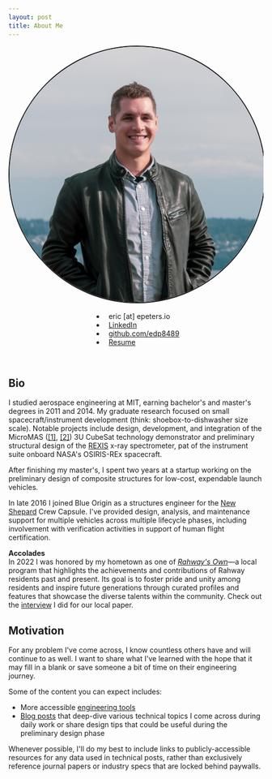 ```yaml
---
layout: post
title: About Me
---
```


<style>
            .flex-container {
                display: flex;
                flex-wrap: wrap;
                align-items: center;
            }
            .column {
                flex: 45%;
            }
            .column-spacer {
                flex: 10%;
            }
            .circle-image {
                border-radius: 50%;
                border-width: 2px;
                border-color: var(--text);
                border-style: solid;
                overflow: hidden;
                width: 100%;
                height: auto;
                object-fit: cover;
            }
            .vertical-center {
                display: flex;
                flex-direction: column;
                justify-content: center;
                align-items: center;
                height: 100%;
            }
</style>
<link rel="stylesheet" href="https://cdnjs.cloudflare.com/ajax/libs/font-awesome/4.7.0/css/font-awesome.min.css">

<div class="flex-container">
  <div class="column">
    <img src="assets/profile_pic.jpeg" alt="Eric Peters" class="circle-image">
  </div>

  <div class="column vertical-center">
    <ul class="fa-ul">
      <li><i class="fa fa-envelope" >&nbsp;&nbsp;</i>eric [at] epeters.io</li>
      <li><i class="fa fa-linkedin" >&nbsp;&nbsp;</i><a href="https://www.linkedin.com/in/epetersio" target="_blank">LinkedIn</a></li>
      <li><i class="fa fa-github" >&nbsp;&nbsp;</i><a href="https://github.com/edp8489" target="_blank">github.com/edp8489</a></li>
      <li><i class="fa fa-file-text-o" >&nbsp;&nbsp;</i><a href="/assets/epeters_cv_2025-02.pdf">Resume</a></li>
    </ul>
      &nbsp;<br />
    <div text-align="center">
      <span style="margin: auto; width:20%">
        <script type="text/javascript" src="https://cdnjs.buymeacoffee.com/1.0.0/button.prod.min.js"
          data-name="bmc-button" data-slug="epetersio" data-color="#5F7FFF" data-emoji="👨🏻‍💻" data-font="Cookie"
          data-text="Buy me a coffee" data-outline-color="#000000" data-font-color="#ffffff"
          data-coffee-color="#FFDD00"></script>
      </span>
    </div>
  </div>
</div>

## Bio

I studied aerospace engineering at MIT, earning bachelor's and master's degrees in 2011 and 2014. My graduate research focused on small spacecraft/instrument development (think: shoebox-to-dishwasher size scale). Notable projects include design, development, and integration of the MicroMAS (<a href="https://beaverworks.ll.mit.edu/CMS/bw/projectmicromas" target="_blank">[1]</a>, <a href="https://www.ll.mit.edu/news/micromas-cubesat-technology-provides-fresh-approach-weather-forecasting" target="_blank">[2]</a>) 3U CubeSat technology demonstrator and preliminary structural design of the <a href="https://www.asteroidmission.org/?attachment_id=1205#main" target="_blank">REXIS</a> x-ray spectrometer, pat of the instrument suite onboard NASA's OSIRIS-REx spacecraft.

After finishing my master's, I spent two years at a startup working on the preliminary design of composite structures for low-cost, expendable launch vehicles.

In late 2016 I joined Blue Origin as a structures engineer for the <a href="https://www.blueorigin.com/new-shepard/" target="_blank">New Shepard</a> Crew Capsule. I've provided design, analysis, and maintenance support for multiple vehicles across multiple lifecycle phases, including involvement with verification activities in support of human flight certification.

**Accolades**  
In 2022 I was honored by my hometown as one of <a href="https://www.rahwaysown.com/poster-gallery" target="_blank"><i>Rahway's Own</i></a>&mdash;a local program that highlights the achievements and contributions of Rahway residents past and present. Its goal is to foster pride and unity among residents and inspire future generations through curated profiles and features that showcase the diverse talents within the community. Check out the <a href="https://www.tapinto.net/towns/rahway/sections/meet-your-neighbors/articles/tapinto-rahway-interviews-aerospace-engineer-and-rahway-s-own-eric-peters" target="_blank">interview</a> I did for our local paper.

## Motivation

For any problem I've come across, I know countless others have and will continue to as well. I want to share what I've learned with the hope that it may fill in a blank or save someone a bit of time on their engineering journey.

Some of the content you can expect includes:

- More accessible [engineering tools](/portfolio.md)
- [Blog posts](/posts.md) that deep-dive various technical topics I come across during daily work or share design tips that could be useful during the preliminary design phase

Whenever possible, I'll do my best to include links to publicly-accessible resources for any data used in technical posts, rather than exclusively reference journal papers or industry specs that are locked behind paywalls.
